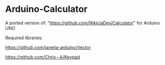 # Arduino-Calculator
A ported version of: "https://github.com/NikiciaDev/Calculator" for Arduino UNO

Required libraries:

https://github.com/janelia-arduino/Vector

https://github.com/Chris--A/Keypad
